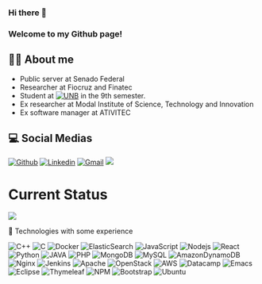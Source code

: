 ### Hi there 👋
### Welcome to my Github page!

## 🔭💉 About me
- Public server at Senado Federal
- Researcher at Fiocruz and Finatec
- Student at [![UNB](https://img.shields.io/badge/UNB-Computer%20Science-%23008940)](https://www.unb.br/) in the 9th semester.
- Ex researcher at Modal Institute of Science, Technology and Innovation
- Ex software manager at ATIVITEC


## 💻 Social Medias
[![Github](https://img.shields.io/badge/-Github-000?style=flat&logo=Github&logoColor=white)](https://github.com/leonardorodriguesds)
[![Linkedin](https://img.shields.io/badge/-LinkedIn-blue?style=flat&logo=Linkedin&logoColor=white)](https://www.linkedin.com/in/leonardorodriguesds/)
[![Gmail](https://img.shields.io/badge/-Gmail-c14438?style=flat&logo=Gmail&logoColor=white)](mailto:leonardo.rsouzads@gmail.com)
[<img src = "https://img.shields.io/badge/instagram-%23E4405F.svg?&style=flat-square&logo=instagram&logoColor=white">](https://www.instagram.com/leonardorodriguesds/) 


# Current Status
<!-- <img height="180em" src="https://github-readme-stats.vercel.app/api?username=leonardorodriguesds&show_icons=true&hide_border=true&&count_private=true&include_all_commits=true&theme=tokyonight" /> -->

<a href="https://github.com/leonardorodriguesds/github-readme-stats">
  <img align="center" src="https://github-readme-stats.vercel.app/api/top-langs/?username=leonardorodriguesds&layout=compact&langs_count=8&count_private=true&theme=tokyonight&hide=TeX" />
</a>


🌱 Technologies with some experience

![C++](https://img.shields.io/badge/-C++-black?style=flat-square&logo=c%2B%2B)
![C](https://img.shields.io/badge/c-black.svg?style=flat-square&logo=c&logoColor=white)
![Docker](https://img.shields.io/badge/-Docker-black?style=flat-square&logo=docker)
![ElasticSearch](https://img.shields.io/badge/-ElasticSearch-black?style=flat-square&logo=elasticsearch&logoColor=005571)
![JavaScript](https://img.shields.io/badge/-JavaScript-black?style=flat-square&logo=javascript)
![Nodejs](https://img.shields.io/badge/-Nodejs-black?style=flat-square&logo=Node.js)
![React](https://img.shields.io/badge/-React-black?style=flat-square&logo=react)
![Python](https://img.shields.io/badge/-Python-black?style=flat-square&logo=Python)
![JAVA](https://img.shields.io/badge/java-black.svg?style=flat-square&logo=java&logoColor=white)
![PHP](https://img.shields.io/badge/php-black.svg?style=flat-square&logo=php&logoColor=white)
![MongoDB](https://img.shields.io/badge/MongoDB-black.svg?style=flat-square&logo=mongodb&logoColor=white)
![MySQL](https://img.shields.io/badge/mysql-black.svg?style=flat-square&logo=mysql&logoColor=white)
![AmazonDynamoDB](https://img.shields.io/badge/Amazon%20DynamoDB-black?style=flat-square&logo=Amazon%20DynamoDB&logoColor=white)
![Nginx](https://img.shields.io/badge/nginx-black.svg?style=flat-square&logo=nginx&logoColor=white)
![Jenkins](https://img.shields.io/badge/jenkins-black.svg?style=flat-square&logo=jenkins&logoColor=white)
![Apache](https://img.shields.io/badge/apache-black.svg?style=flat-square&logo=apache&logoColor=white)
![OpenStack](https://img.shields.io/badge/Openstack-black.svg?style=flat-square&logo=openstack&logoColor=white)
![AWS](https://img.shields.io/badge/AWS-black.svg?style=flat-square&logo=amazon-aws&logoColor=white)
![Datacamp](https://img.shields.io/badge/Datacamp-black?style=flat-square&logo=datacamp&logoColor=03E860)
![Emacs](https://img.shields.io/badge/Emacs-black.svg?&style=flat-square&logo=gnu-emacs&logoColor=white)
![Eclipse](https://img.shields.io/badge/Eclipse-black.svg?style=flat-square&logo=Eclipse&logoColor=white)
![Thymeleaf](https://img.shields.io/badge/Thymeleaf-black.svg?style=flat-square&logo=Thymeleaf&logoColor=white)
![NPM](https://img.shields.io/badge/NPM-black.svg?style=flat-square&logo=npm&logoColor=white)
![Bootstrap](https://img.shields.io/badge/bootstrap-black.svg?style=flat-square&logo=bootstrap&logoColor=white)
![Ubuntu](https://img.shields.io/badge/Ubuntu-black?style=flat-square&logo=ubuntu&logoColor=white)


<!--
**leonardorodriguesds/leonardorodriguesds** is a ✨ _special_ ✨ repository because its `README.md` (this file) appears on your GitHub profile.

Here are some ideas to get you started:

- 🔭 I’m currently working on ...
- 
- 👯 I’m looking to collaborate on ...
- 🤔 I’m looking for help with ...
- 💬 Ask me about ...
- 📫 How to reach me: ...
- 😄 Pronouns: ...
- ⚡ Fun fact: ...
-->